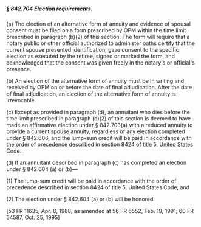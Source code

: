 ##### § 842.704 Election requirements. #####

(a) The election of an alternative form of annuity and evidence of spousal consent must be filed on a form prescribed by OPM within the time limit prescribed in paragraph (b)(2) of this section. The form will require that a notary public or other official authorized to administer oaths certify that the current spouse presented identification, gave consent to the specific election as executed by the retiree, signed or marked the form, and acknowledged that the consent was given freely in the notary's or official's presence.

(b) An election of the alternative form of annuity must be in writing and received by OPM on or before the date of final adjudication. After the date of final adjudication, an election of the alternative form of annuity is irrevocable.

(c) Except as provided in paragraph (d), an annuitant who dies before the time limit prescribed in paragraph (b)(2) of this section is deemed to have made an affirmative election under § 842.703(a) with a reduced annuity to provide a current spouse annuity, regardless of any election completed under § 842.606, and the lump-sum credit will be paid in accordance with the order of precedence described in section 8424 of title 5, United States Code.

(d) If an annuitant described in paragraph (c) has completed an election under § 842.604 (a) or (b)—

(1) The lump-sum credit will be paid in accordance with the order of precedence described in section 8424 of title 5, United States Code; and

(2) The election under § 842.604 (a) or (b) will be honored.

[53 FR 11635, Apr. 8, 1988, as amended at 56 FR 6552, Feb. 19, 1991; 60 FR 54587, Oct. 25, 1995]